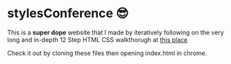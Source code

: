 # stylesConference 😎

This is a **super dope** website that I made by iteratively following on the very long and in-depth 12 Step 
HTML CSS walkthorugh at [this place](https://learn.shayhowe.com/html-css/)

Check it out by cloning these files then opening index.html in chrome.
